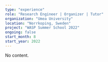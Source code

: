 ```yaml
---
type: "experience"
role: "Research Engineer | Organizer | Tutor"
organization: "Umea University"
location: "Norrkoping, Sweden"
project: "WASP Summer School 2022"
ongoing: false
start_month: 8
start_year: 2022
---
```


No content.
